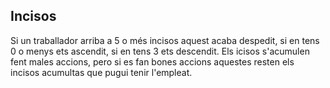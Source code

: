 ## Incisos
Si un traballador arriba a 5 o més incisos aquest acaba despedit, si en tens 0 o menys ets ascendit, si en tens 3 ets descendit.
Els icisos s'acumulen fent males accions, pero si es fan bones accions aquestes resten els incisos acumultas que pugui tenir l'empleat.


